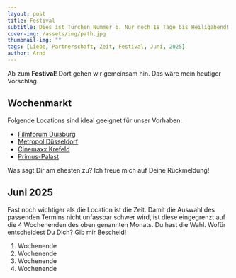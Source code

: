 ```yaml
---
layout: post
title: Festival
subtitle: Dies ist Türchen Nummer 6. Nur noch 18 Tage bis Heiligabend!
cover-img: /assets/img/path.jpg
thumbnail-img: ""
tags: [Liebe, Partnerschaft, Zeit, Festival, Juni, 2025]
author: Arnd
---
```


Ab zum **Festival**! Dort gehen wir gemeinsam hin. Das wäre mein heutiger Vorschlag.  

## Wochenmarkt

Folgende Locations sind ideal geeignet für unser Vorhaben: 
* [Filmforum Duisburg](https://filmforum.de/)
* [Metropol Düsseldorf](https://filmkunstkinos.de/kinos/metropol/)
* [Cinemaxx Krefeld](https://www.cinemaxx.de/kinoprogramm/krefeld/)
* [Primus-Palast](http://primus-palast.de/)

Was sagt Dir am ehesten zu? Ich freue mich auf Deine Rückmeldung!

## Juni 2025

Fast noch wichtiger als die Location ist die Zeit. Damit die Auswahl des passenden Termins nicht unfassbar schwer wird, ist diese eingegrenzt auf die 4 Wochenenden des oben genannten Monats. Du hast die Wahl. Wofür entscheidest Du Dich? Gib mir Bescheid!

1. Wochenende 
2. Wochenende
3. Wochenende
4. Wochenende
